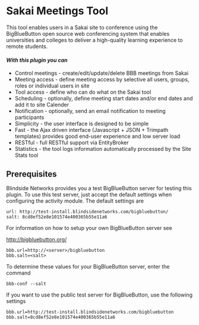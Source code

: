 # Sakai Meetings Tool

This tool enables users in a Sakai site to conference using  the BigBlueButton open source web
conferencing system that enables universities and colleges to deliver a high-quality learning
experience to remote students.

#### *With this plugin you can*
- Control meetings - create/edit/update/delete BBB meetings from Sakai
- Meeting access - define meeting access by selective all users, groups, roles or individual users
in site
- Tool access - define who can do what on the Sakai tool
- Scheduling - optionally, define meeting start dates and/or end dates and add it to site Calender
- Notification - optionally, send an email notification to meeting participants
- Simplicity - the user interface is designed to be simple
- Fast - the Ajax driven interface (Javascript + JSON + Trimpath templates) provides good end-user
experience and low server load
- RESTful - full RESTful support via EntityBroker
- Statistics - the tool logs information automatically processed by the Site Stats tool

## Prerequisites

Blindside Networks provides you a test BigBlueButton server for testing this plugin.  To use this
test server, just accept the default settings when configuring the activity module.  The default
settings are
```
url: http://test-install.blindsidenetworks.com/bigbluebutton/
salt: 8cd8ef52e8e101574e400365b55e11a6
```
For information on how to setup your own BigBlueButton server see

http://bigbluebutton.org/
   
```
bbb.url=http://<server>/bigbluebutton
bbb.salt=<salt>
```   
To determine these values for your BigBlueButton server, enter the command
```
bbb-conf --salt
```
If you want to use the public test server for BigBlueButton, use the following settings 
```
bbb.url=http://test-install.blindsidenetworks.com/bigbluebutton   
bbb.salt=8cd8ef52e8e101574e400365b55e11a6
```
